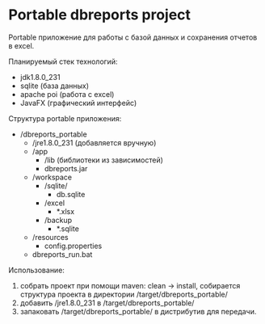 # Portable dbreports project
Portable приложение для работы с базой данных и сохранения отчетов в excel.

Планируемый стек технологий:
- jdk1.8.0_231
- sqlite (база данных)
- apache poi (работа с excel)
- JavaFX (графический интерфейс)

Структура portable приложения:  
* /dbreports_portable
  + /jre1.8.0_231 (добавляется вручную)
  + /app  
    + /lib (библиотеки из зависимостей)
    + dbreports.jar
  + /workspace
    + /sqlite/
      + db.sqlite
    + /excel
      + *.xlsx
    + /backup
      + *.sqlite
  + /resources
    + config.properties
  + dbreports_run.bat
  
Использование:
1) собрать проект при помощи maven: clean -> install, собирается структура проекта в директории /target/dbreports_portable/
2) добавить /jre1.8.0_231 в /target/dbreports_portable/
3) запаковать /target/dbreports_portable/ в дистрибутив для передачи.